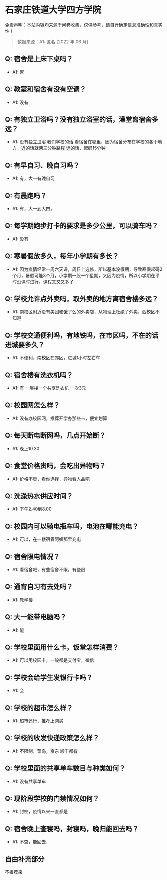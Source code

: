 # 石家庄铁道大学四方学院

[免责声明](https://colleges.chat/#_3)：本站内容均来源于问卷收集，仅供参考，请自行确定信息准确性和真实性！

> 数据来源：A1: 匿名 (2022 年 06 月)

## Q: 宿舍是上床下桌吗？

- A1: 否

## Q: 教室和宿舍有没有空调？

- A1: 没有

## Q: 有独立卫浴吗？没有独立浴室的话，澡堂离宿舍多远？

- A1: 没有独立卫浴 我们学校的话 看宿舍在哪里，因为宿舍分布在学校的各个地方，近的话就两三分钟路程 远的话，起码15分钟

## Q: 有早自习、晚自习吗？

- A1: 有，大一有晚自习

## Q: 有晨跑吗？

- A1: 有，大一到大四，

## Q: 每学期跑步打卡的要求是多少公里，可以骑车吗？

- A1: 没有

## Q: 寒暑假放多久，每年小学期有多长？

- A1: 因为疫情经常一周六天课，周日上选修，所以基本没假期，导致寒假起码2个月，暑假可能3个月，小学期一般一个星期，又因为疫情，所以小学期在平时没课时进行，课程又又又多了

## Q: 学校允许点外卖吗，取外卖的地方离宿舍楼多远？

- A1: 南校区附近没有美团和饿了么的外卖店，从物理上杜绝了外卖，西校区不知道

## Q: 学校交通便利吗，有地铁吗，在市区吗，不在的话进城要多久？

- A1: 不便利，南校区在郊区，进城1小时左右车

## Q: 宿舍楼有洗衣机吗？

- A1: 有 一层楼一个共享洗衣机 一次3元

## Q: 校园网怎么样？

- A1: 没有办校园网，推荐开学办那些卡，便宜划算

## Q: 每天断电断网吗，几点开始断？

- A1: 晚上10.30

## Q: 食堂价格贵吗，会吃出异物吗？

- A1: 价格不贵，看你选择，异物看人品吧

## Q: 洗澡热水供应时间？

- A1: 下午2.40到8.00

## Q: 校园内可以骑电瓶车吗，电池在哪能充电？

- A1: 可以，在一楼宿管阿姨那里充电

## Q: 宿舍限电情况？

- A1: 看宿舍吧，有些宿舍不限，有些限

## Q: 通宵自习有去处吗？

- A1: 教学楼

## Q: 大一能带电脑吗？

- A1: 能

## Q: 学校里面用什么卡，饭堂怎样消费？

- A1: 可以用校园卡，一般都是支付宝，微信

## Q: 学校会给学生发银行卡吗？

- A1: 会

## Q: 学校的超市怎么样？

- A1: 超市还行，推荐上网买

## Q: 学校的收发快递政策怎么样？

- A1: 不限制，菜鸟，京东 顺丰都有

## Q: 学校里面的共享单车数目与种类如何？

- A1: 没有共享单车

## Q: 现阶段学校的门禁情况如何？

- A1: 封校，疫情以来一直都是

## Q: 宿舍晚上查寝吗，封寝吗，晚归能回去吗？

- A1: 不查，能回去，

## 自由补充部分

不推荐来